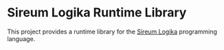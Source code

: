 # Sireum Logika Runtime Library

This project provides a runtime library for the
[Sireum Logika](http://logika.sireum.org) programming language.